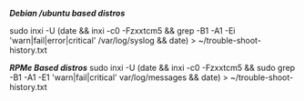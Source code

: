 <b><i>Debian /ubuntu  based distros</b></i>

sudo inxi -U
(date && inxi -c0 -Fzxxtcm5 && grep -B1 -A1 -Ei 'warn|fail|error|critical' /var/log/syslog && date) > ~/trouble-shoot-history.txt


<b><i>RPMe Based distros</b></i>
sudo inxi -U
(date && inxi -c0 -Fzxxtcm5 && sudo grep -B1 -A1 -E1 'warn|fail|critical' var/log/messages && date) > ~/trouble-shoot-history.txt
